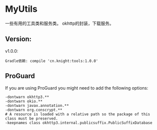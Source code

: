 # MyUtils
一些有用的工具类和服务类。
okhttp的封装，下载服务。

Version:
--------

   v1.0.0:

    Gradle依赖: compile 'cn.knight:tools:1.0.0'

ProGuard
--------

If you are using ProGuard you might need to add the following options:

```
-dontwarn okhttp3.**
-dontwarn okio.**
-dontwarn javax.annotation.**
-dontwarn org.conscrypt.**
# A resource is loaded with a relative path so the package of this class must be preserved.
-keepnames class okhttp3.internal.publicsuffix.PublicSuffixDatabase
